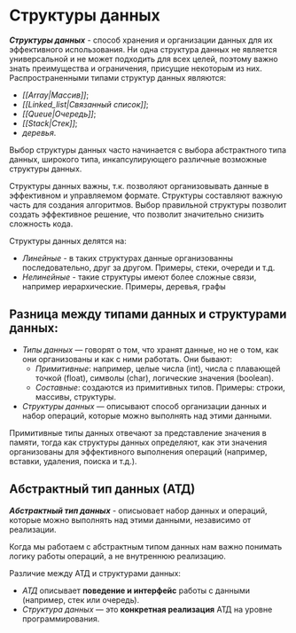 # Структуры данных

***Структуры данных*** - способ хранения и организации данных для их эффективного использования. Ни одна структура данных не является универсальной и не может подходить для всех целей, поэтому важно знать преимущества и ограничения, присущие некоторым из них. Распространенными типами структур данных являются:

- _[[Array|Массив]]_;
- _[[Linked_list|Связанный список]]_;
- _[[Queue|Очередь]]_;
- _[[Stack|Стек]]_;
- _деревья_.

Выбор структуры данных часто начинается с выбора абстрактного типа данных, широкого типа, инкапсулирующего различные возможные структуры данных.

Структуры данных важны, т.к. позволяют организовывать данные в эффективном и управляемом формате. Структуры составляют важную часть для создания алгоритмов. Выбор правильной структуры позволит создать эффективное решение, что позволит значительно снизить сложность кода.

Структуры данных делятся на:

- _Линейные_ - в таких структурах данные организованны последовательно, друг за другом. Примеры, стеки, очереди и т.д.
- _Нелинейные_ - такие структуры имеют более сложные связи, например иерархические. Примеры, деревья, графы

## Разница между **типами данных** и **структурами данных**:

- _Типы данных_ — говорят о том, что хранят данные, но не о том, как они организованы и как с ними работать. Они бывают:
  - _Примитивные_: например, целые числа (int), числа с плавающей точкой (float), символы (char), логические значения (boolean).
  - _Составные_: создаются из примитивных типов. Примеры: строки, массивы, структуры.
- _Структуры данных_ — описывают способ организации данных и набор операций, которые можно выполнять над этими данными.

Примитивные типы данных отвечают за представление значения в памяти, тогда как структуры данных определяют, как эти значения организованы для эффективного выполнения операций (например, вставки, удаления, поиска и т.д.).

## Абстрактный тип данных (АТД)

***Абстрактный тип данных*** - описыовает набор данных и операций, которые можно выполнять над этими данными, независимо от реализации.

Когда мы работаем с абстрактным типом данных нам важно понимать логику работы операций, а не внутреннюю реализацию.

Различие между АТД и структурами данных:

- _АТД_ описывает **поведение и интерфейс** работы с данными (например, стек или очередь).
- _Структура данных_ — это **конкретная реализация** АТД на уровне программирования.
